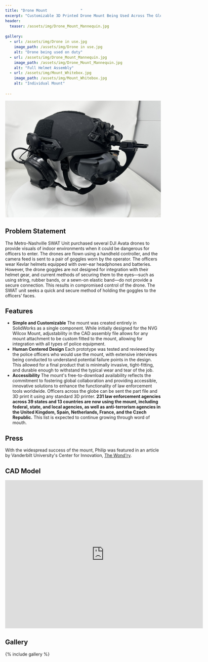 ```yaml
---
title: "Drone Mount               "
excerpt: "Customizable 3D Printed Drone Mount Being Used Across The Globe"
header:
  teaser: /assets/img/Drone_Mount_Mannequin.jpg

gallery:
  - url: /assets/img/Drone in use.jpg
    image_path: /assets/img/Drone in use.jpg
    alt: "Drone being used on duty"
  - url: /assets/img/Drone_Mount_Mannequin.jpg
    image_path: /assets/img/Drone_Mount_Mannequin.jpg
    alt: "Full Helmet Assembly"
  - url: /assets/img/Mount_Whitebox.jpg
    image_path: /assets/img/Mount_Whitebox.jpg
    alt: "Individual Mount"
  
---
```



<img src="/assets/img/Drone_Mount_Mannequin.jpg" alt="Philip Butcher" style="width:900px;"/>

## Problem Statement
The Metro-Nashville SWAT Unit purchased several DJI Avata drones to provide visuals of indoor environments when it could be dangerous for officers to enter. The drones are flown using a handheld controller, and the camera feed is sent to a pair of goggles worn by the operator. The officers wear Kevlar helmets equipped with over-ear headphones and batteries. However, the drone goggles are not designed for integration with their helmet gear, and current methods of securing them to the eyes—such as using string, rubber bands, or a sewn-on elastic band—do not provide a secure connection. This results in compromised control of the drone. The SWAT unit seeks a quick and secure method of holding the goggles to the officers’ faces.


## Features

* **Simple and Customizable** The mount was created entirely in SolidWorks as a single component. While initially designed for the NVG Wilcox Mount, adjustability in the CAD assembly file allows for any mount attachment to be custom fitted to the mount, allowing for integration with all types of police equipment.
* **Human Centered Design** Each prototype was tested and reviewed by the police officers who would use the mount, with extensive interviews being conducted to understand potential failure points in the design. This allowed for a final product that is minimally invasive, tight-fitting, and durable enough to withstand the typical wear and tear of the job.
* **Accessibility** The mount's free-to-download availability reflects the commitment to fostering global collaboration and providing accessible, innovative solutions to enhance the functionality of law enforcement tools worldwide. Officers across the globe can be sent the part file and 3D print it using any standard 3D printer. **231 law enforcement agencies across 39 states and 13 countries are now using the mount, including federal, state, and local agencies, as well as anti-terrorism agencies in the United Kingdom, Spain, Netherlands, France, and the Czech Republic.** This list is expected to continue growing through word of mouth.

## Press
With the widespread success of the mount, Philip was featured in an article by Vanderbilt University's Center for Innovation, [The Wond'ry](https://www.vanderbilt.edu/the-wondry/2024/02/06/vanderbilt-student-philip-butchers-groundbreaking-drone-technology-revolutionizes-global-law-enforcement/).

## CAD Model
<iframe src="https://vanderbilt643.autodesk360.com/shares/public/SH286ddQT78850c0d8a4baf0d3a7a696d3b1?mode=embed" width="640" height="480" allowfullscreen="true" webkitallowfullscreen="true" mozallowfullscreen="true"  frameborder="0"></iframe>

## Gallery

{% include gallery %}
